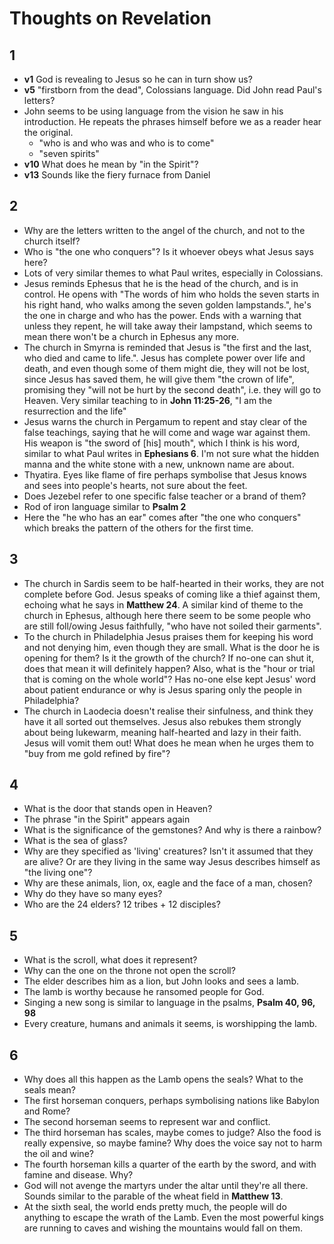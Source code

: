 # Thoughts on Revelation

## 1
* **v1** God is revealing to Jesus so he can in turn show us?
* **v5** "firstborn from the dead", Colossians language. Did John read Paul's
  letters?
* John seems to be using language from the vision he saw in his introduction.
  He repeats the phrases himself before we as a reader hear the original.
    * "who is and who was and who is to come"
    * "seven spirits"
* **v10** What does he mean by "in the Spirit"?
* **v13** Sounds like the fiery furnace from Daniel

## 2
* Why are the letters written to the angel of the church, and not to the church
  itself?
* Who is "the one who conquers"? Is it whoever obeys what Jesus says here?
* Lots of very similar themes to what Paul writes, especially in Colossians.
* Jesus reminds Ephesus that he is the head of the church, and is in control.
  He opens with "The words of him who holds the seven starts in his right hand,
  who walks among the seven golden lampstands.", he's the one in charge and who
  has the power. Ends with a warning that unless they repent, he will take away
  their lampstand, which seems to mean there won't be a church in Ephesus any
  more.
* The church in Smyrna is reminded that Jesus is "the first and the last, who
  died and came to life.". Jesus has complete power over life and death, and
  even though some of them might die, they will not be lost, since Jesus has
  saved them, he will give them "the crown of life", promising they "will not
  be hurt by the second death", i.e. they will go to Heaven. Very similar
  teaching to in **John 11:25-26**, "I am the resurrection and the life"
* Jesus warns the church in Pergamum to repent and stay clear of the false
  teachings, saying that he will come and wage war against them. His weapon is
  "the sword of [his] mouth", which I think is his word, similar to what Paul
  writes in **Ephesians 6**. I'm not sure what the hidden manna and the white
  stone with a new, unknown name are about.
* Thyatira. Eyes like flame of fire perhaps symbolise that Jesus knows and sees
  into people's hearts, not sure about the feet.
* Does Jezebel refer to one specific false teacher or a brand of them?
* Rod of iron language similar to **Psalm 2**
* Here the "he who has an ear" comes after "the one who conquers" which breaks
  the pattern of the others for the first time.

## 3
* The church in Sardis seem to be half-hearted in their works, they are not
  complete before God. Jesus speaks of coming like a thief against them,
  echoing what he says in **Matthew 24**. A similar kind of theme to the church
  in Ephesus, although here there seem to be some people who are still
  foll/owing Jesus faithfully, "who have not soiled their garments".
* To the church in Philadelphia Jesus praises them for keeping his word and not
  denying him, even though they are small. What is the door he is opening for
  them? Is it the growth of the church? If no-one can shut it, does that mean
  it will definitely happen? Also, what is the "hour or trial that is coming on
  the whole world"? Has no-one else kept Jesus' word about patient endurance or
  why is Jesus sparing only the people in Philadelphia?
* The church in Laodecia doesn't realise their sinfulness, and think they have
  it all sorted out themselves. Jesus also rebukes them strongly about being
  lukewarm, meaning half-hearted and lazy in their faith. Jesus will vomit them
  out! What does he mean when he urges them to "buy from me gold refined by
  fire"?

## 4
* What is the door that stands open in Heaven?
* The phrase "in the Spirit" appears again
* What is the significance of the gemstones? And why is there a rainbow?
* What is the sea of glass?
* Why are they specified as 'living' creatures? Isn't it assumed that they are
  alive? Or are they living in the same way Jesus describes himself as "the
  living one"?
* Why are these animals, lion, ox, eagle and the face of a man, chosen?
* Why do they have so many eyes?
* Who are the 24 elders? 12 tribes + 12 disciples?

## 5
* What is the scroll, what does it represent?
* Why can the one on the throne not open the scroll?
* The elder describes him as a lion, but John looks and sees a lamb.
* The lamb is worthy because he ransomed people for God.
* Singing a new song is similar to language in the psalms, **Psalm 40, 96, 98**
* Every creature, humans and animals it seems, is worshipping the lamb.

## 6
* Why does all this happen as the Lamb opens the seals? What to the seals mean?
* The first horseman conquers, perhaps symbolising nations like Babylon and
  Rome?
* The second horseman seems to represent war and conflict.
* The third horseman has scales, maybe comes to judge? Also the food is really
  expensive, so maybe famine? Why does the voice say not to harm the oil and
  wine?
* The fourth horseman kills a quarter of the earth by the sword, and with
  famine and disease. Why?
* God will not avenge the martyrs under the altar until they're all there.
  Sounds similar to the parable of the wheat field in **Matthew 13**.
* At the sixth seal, the world ends pretty much, the people will do anything to
  escape the wrath of the Lamb. Even the most powerful kings are running to
  caves and wishing the mountains would fall on them.
